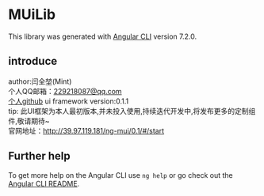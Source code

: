 # MUiLib

This library was generated with [Angular CLI](https://github.com/angular/angular-cli) version 7.2.0.

## introduce

author:闫全堃(Mint)  
个人QQ邮箱：229218087@qq.com  
[个人github](https://github.com/yanquankun) 
ui framework version:0.1.1  
tip: 此UI框架为本人最初版本,并未投入使用,持续迭代开发中,将发布更多的定制组件,敬请期待~  
官网地址：http://39.97.119.181/ng-mui/0.1/#/start  

## Further help

To get more help on the Angular CLI use `ng help` or go check out the [Angular CLI README](https://github.com/angular/angular-cli/blob/master/README.md).
